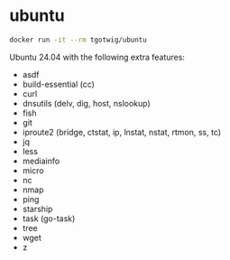 # ubuntu

```sh
docker run -it --rm tgotwig/ubuntu
```

Ubuntu 24.04 with the following extra features:

- asdf
- build-essential (cc)
- curl
- dnsutils (delv, dig, host, nslookup)
- fish
- git
- iproute2 (bridge, ctstat, ip, lnstat, nstat, rtmon, ss, tc)
- jq
- less
- mediainfo
- micro
- nc
- nmap
- ping
- starship
- task (go-task)
- tree
- wget
- z
